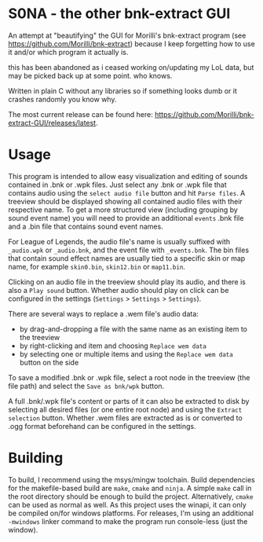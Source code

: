 # S0NA - the other bnk-extract GUI

An attempt at "beautifying" the GUI for Morilli's bnk-extract program (see https://github.com/Morilli/bnk-extract) because I keep forgetting how to use it and/or which program it actually is.

this has been abandoned as i ceased working on/updating my LoL data, but may be picked back up at some point. who knows.



Written in plain C without any libraries so if something looks dumb or it crashes randomly you know why.

The most current release can be found here: https://github.com/Morilli/bnk-extract-GUI/releases/latest.

# Usage
This program is intended to allow easy visualization and editing of sounds contained in .bnk or .wpk files.
Just select any .bnk or .wpk file that contains audio using the `select audio file` button and hit `Parse files`.
A treeview should be displayed showing all contained audio files with their respective name.
To get a more structured view (including grouping by sound event name) you will need to provide an additional `events` .bnk file
and a .bin file that contains sound event names.

For League of Legends, the audio file's name is usually suffixed with `_audio.wpk` or `_audio.bnk`, and the event file with `_events.bnk`.
The bin files that contain sound effect names are usually tied to a specific skin or map name, for example `skin0.bin`, `skin12.bin` or `map11.bin`.

Clicking on an audio file in the treeview should play its audio, and there is also a `Play sound` button.
Whether audio should play on click can be configured in the settings (`Settings` > `Settings` > `Settings`).

There are several ways to replace a .wem file's audio data:
- by drag-and-dropping a file with the same name as an existing item to the treeview
- by right-clicking and item and choosing `Replace wem data`
- by selecting one or multiple items and using the `Replace wem data` button on the side

To save a modified .bnk or .wpk file, select a root node in the treeview (the file path) and select the `Save as bnk/wpk` button.

A full .bnk/.wpk file's content or parts of it can also be extracted to disk by selecting all desired files (or one entire root node)
and using the `Extract selection` button.
Whether .wem files are extracted as is or converted to .ogg format beforehand can be configured in the settings.


# Building
To build, I recommend using the msys/mingw toolchain. Build dependencies for the makefile-based build are `make`, `cmake` and `ninja`.
A simple `make` call in the root directory should be enough to build the project.
Alternatively, `cmake` can be used as normal as well.
As this project uses the winapi, it can only be compiled on/for windows platforms.
For releases, I'm using an additional `-mwindows` linker command to make the program run console-less (just the window).
